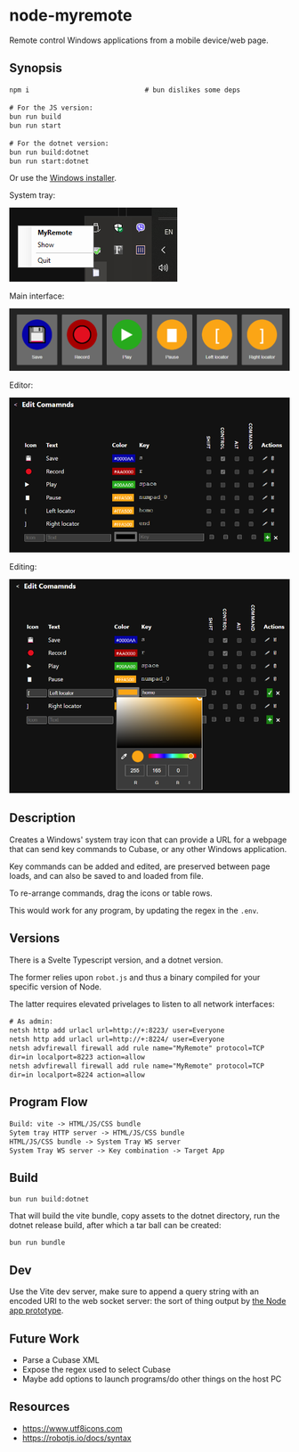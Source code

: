 # node-myremote

Remote control Windows applications from a mobile device/web page.

## Synopsis

    npm i                             # bun dislikes some deps
    
    # For the JS version:
    bun run build
    bun run start
    
    # For the dotnet version:
    bun run build:dotnet
    bun run start:dotnet

Or use the [Windows installer](./dotnet/MyRemote/Output/Install-MyRemote.exe).

System tray:

![System Tray](./README/taskbar.png)

Main interface:

![Main](./README/main.png)

Editor:

![Editor](./README/editor.png)

Editing:

![Editing](./README/editing.png)

## Description

Creates a Windows' system tray icon that can provide a URL for a webpage that 
can send key commands to Cubase, or any other Windows application.

Key commands can be added and edited, are preserved between page loads, 
and can also be saved to and loaded from file.

To re-arrange commands, drag the icons or table rows.

This would work for any program, by updating the regex in the `.env`.

## Versions

There is a Svelte Typescript version, and a dotnet version. 

The former relies upon `robot.js` and thus a binary compiled for your specific version of Node.

The latter requires elevated privelages to listen to all network interfaces:

    # As admin:
    netsh http add urlacl url=http://+:8223/ user=Everyone
    netsh http add urlacl url=http://+:8224/ user=Everyone
    netsh advfirewall firewall add rule name="MyRemote" protocol=TCP dir=in localport=8223 action=allow
    netsh advfirewall firewall add rule name="MyRemote" protocol=TCP dir=in localport=8224 action=allow

## Program Flow

    Build: vite -> HTML/JS/CSS bundle
    Sytem tray HTTP server -> HTML/JS/CSS bundle
    HTML/JS/CSS bundle -> System Tray WS server 
    System Tray WS server -> Key combination -> Target App

## Build

    bun run build:dotnet

That  will build the vite bundle, copy assets to the dotnet directory,
run the dotnet release build, after which a tar ball can be created:

    bun run bundle

## Dev

Use the Vite dev server, make sure to append a query string with an encoded URI
to the web socket server: the sort of thing output by [the Node app prototype](src/systray-server.mjs).

## Future Work

* Parse a Cubase XML
* Expose the regex used to select Cubase
* Maybe add options to launch programs/do other things on the host PC

## Resources

* https://www.utf8icons.com
* https://robotjs.io/docs/syntax
